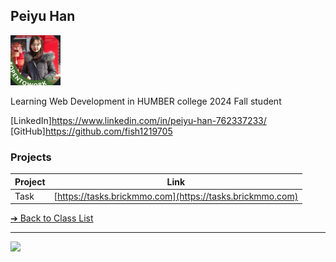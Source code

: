 <style>@import url("//readme.codeadam.ca/readme.css");</style>

## Peiyu Han

![Peiyu Han](../images/fish1219705.jpg)

Learning Web Development in HUMBER college 2024 Fall student


[LinkedIn]https://www.linkedin.com/in/peiyu-han-762337233/
[GitHub]https://github.com/fish1219705

### Projects

| Project | Link                                                    |
| ------- | -------------------------------------------------------- |
| Task    | [https://tasks.brickmmo.com](https://tasks.brickmmo.com) |

[&#10132; Back to Class List](/)

---

<a href="https://brickmmo.com">
<img src="https://brickmmo.com/images/brickmmo-logo-horizontal.jpg" width="100">
</a>